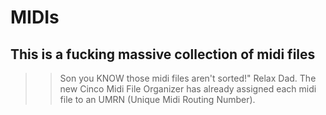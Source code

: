 # MIDIs
## This is a fucking massive collection of midi files

>> Son you KNOW those midi files aren't sorted!"
>> Relax Dad. The new Cinco Midi File Organizer has already assigned each midi file to an UMRN (Unique Midi Routing Number).

